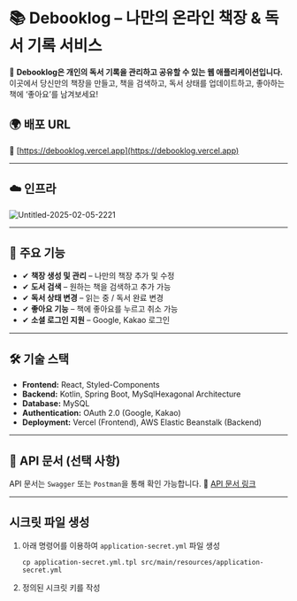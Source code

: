 # 📚 **Debooklog – 나만의 온라인 책장 & 독서 기록 서비스**
🚀 **Debooklog은 개인의 독서 기록을 관리하고 공유할 수 있는 웹 애플리케이션입니다.**
이곳에서 당신만의 책장을 만들고, 책을 검색하고, 독서 상태를 업데이트하고, 좋아하는 책에 ‘좋아요’를 남겨보세요!

## 🌍 **배포 URL**
🔗 [https://debooklog.vercel.app](https://debooklog.vercel.app)

---

## ☁️ 인프라
![Untitled-2025-02-05-2221](https://github.com/user-attachments/assets/28859340-d3fc-48d3-a30d-a157b7a64607)

---

## 🎯 **주요 기능**
- ✔ **책장 생성 및 관리** – 나만의 책장 추가 및 수정
- ✔ **도서 검색** – 원하는 책을 검색하고 추가 가능
- ✔ **독서 상태 변경** – 읽는 중 / 독서 완료 변경
- ✔ **좋아요 기능** – 책에 좋아요를 누르고 취소 가능
- ✔ **소셜 로그인 지원** – Google, Kakao 로그인

---

## 🛠 **기술 스택**
- **Frontend:** React, Styled-Components
- **Backend:** Kotlin, Spring Boot, MySqlHexagonal Architecture
- **Database:** MySQL
- **Authentication:** OAuth 2.0 (Google, Kakao)
- **Deployment:** Vercel (Frontend), AWS Elastic Beanstalk (Backend)

---

## 📖 **API 문서 (선택 사항)**
API 문서는 `Swagger` 또는 `Postman`을 통해 확인 가능합니다.
🔗 [API 문서 링크](https://debooklog.com/swagger-ui/index.html)

---

## 시크릿 파일 생성

1. 아래 명령어를 이용하여 `application-secret.yml` 파일 생성
    ```shell
    cp application-secret.yml.tpl src/main/resources/application-secret.yml
    ```
2. 정의된 시크릿 키를 작성
